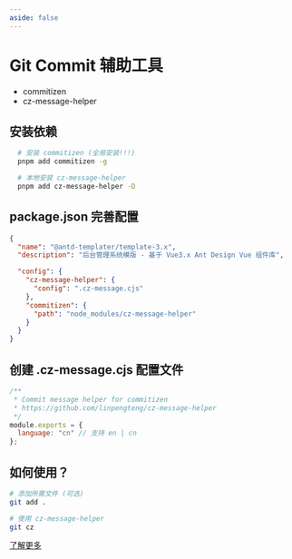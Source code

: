 ```yaml
---
aside: false
---
```


# Git Commit 辅助工具

- commitizen
- cz-message-helper

## 安装依赖

```bash
  # 安装 commitizen (全局安装!!!)
  pnpm add commitizen -g

  # 本地安装 cz-message-helper
  pnpm add cz-message-helper -D
```

## package.json 完善配置

```json
{
  "name": "@antd-templater/template-3.x",
  "description": "后台管理系统模版 - 基于 Vue3.x Ant Design Vue 组件库",

  "config": {
    "cz-message-helper": {
      "config": ".cz-message.cjs"
    },
    "commitizen": {
      "path": "node_modules/cz-message-helper"
    }
  }
}
```

## 创建 .cz-message.cjs 配置文件

```js
/**
 * Commit message helper for commitizen
 * https://github.com/linpengteng/cz-message-helper
 */
module.exports = {
  language: "cn" // 支持 en | cn
};
```

## 如何使用？

```bash
# 添加所需文件 (可选)
git add .

# 使用 cz-message-helper
git cz

```

[了解更多](https://github.com/linpengteng/cz-message-helper)
